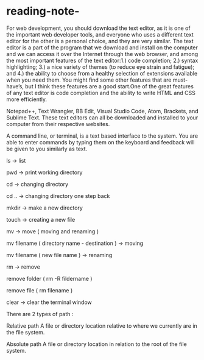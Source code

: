 # reading-note-
For web development, you should download the text editor, as it is one of the important web developer tools, and everyone who uses a different text editor for the other is a personal choice, and they are very similar.  The text editor is a part of the program that we download and install on the computer and we can access it over the Internet through the web browser, and among the most important features of the text editor:1.) code completion; 2.) syntax highlighting; 3.) a nice variety of themes (to reduce eye strain and fatigue); and 4.) the ability to choose from a healthy selection of extensions available when you need them. You might find some other features that are must-have’s, but I think these features are a good start.One of the great features of any text editor is code completion and the ability to write HTML and CSS more efficiently.


Notepad++, Text Wrangler, BB Edit, Visual Studio Code, Atom, Brackets, and Sublime Text. These text editors can all be downloaded and installed to your computer from their respective websites.


A command line, or terminal, is a text based interface to the system. You are able to enter commands by typing them on the keyboard and feedback will be given to you similarly as text.

ls -> list

pwd -> print working directory

cd -> changing directory

cd .. -> changing directory one step back

mkdir -> make a new directory

touch -> creating a new file

mv -> move ( moving and renaming )

mv filename ( directory name - destination ) -> moving

mv filename ( new file name ) -> renaming

rm -> remove

remove folder ( rm -R fildername )

remove file ( rm filename )

clear -> clear the terminal window

There are 2 types of path :

Relative path
A file or directory location relative to where we currently are in the file system.

Absolute path
A file or directory location in relation to the root of the file system.
